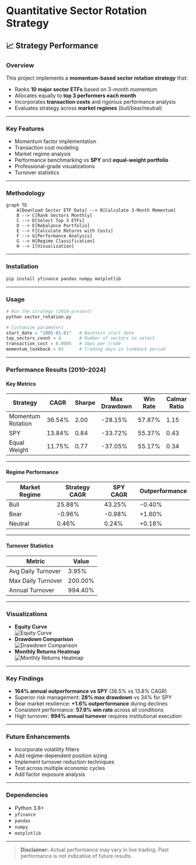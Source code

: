 # Quantitative Sector Rotation Strategy

## 📈 Strategy Performance

### Overview
This project implements a **momentum-based sector rotation strategy** that:
- Ranks **10 major sector ETFs** based on 3-month momentum  
- Allocates equally to **top 3 performers each month**  
- Incorporates **transaction costs** and rigorous performance analysis  
- Evaluates strategy across **market regimes** (bull/bear/neutral)  

---

### Key Features
- Momentum factor implementation  
- Transaction cost modeling  
- Market regime analysis  
- Performance benchmarking vs **SPY** and **equal-weight portfolio**  
- Professional-grade visualizations  
- Turnover statistics  

---

### Methodology
```mermaid
graph TD
    A[Download Sector ETF Data] --> B[Calculate 3-Month Momentum]
    B --> C[Rank Sectors Monthly]
    C --> D[Select Top 3 ETFs]
    D --> E[Rebalance Portfolio]
    E --> F[Calculate Returns with Costs]
    F --> G[Performance Analysis]
    G --> H[Regime Classification]
    H --> I[Visualization]
```

---

### Installation
```bash
pip install yfinance pandas numpy matplotlib
```

---

### Usage
```python
# Run the strategy (2010-present)
python sector_rotation.py

# Customize parameters
start_date = "2005-01-01"   # Backtest start date
top_sectors_count = 4       # Number of sectors to select
transaction_cost = 0.0005   # 5bps per trade
momentum_lookback = 63      # Trading days in lookback period
```

---

### Performance Results (2010–2024)

#### Key Metrics
| Strategy            | CAGR    | Sharpe | Max Drawdown | Win Rate | Calmar Ratio |
|---------------------|---------|--------|--------------|----------|--------------|
| Momentum Rotation   | 36.54%  | 2.00   | -28.15%      | 57.87%   | 1.15         |
| SPY                 | 13.84%  | 0.84   | -33.72%      | 55.37%   | 0.43         |
| Equal Weight        | 11.75%  | 0.77   | -37.05%      | 55.17%   | 0.34         |

---

#### Regime Performance
| Market Regime | Strategy CAGR | SPY CAGR | Outperformance |
|---------------|--------------|----------|----------------|
| Bull          | 25.88%       | 43.25%   | -0.40%         |
| Bear          | -0.96%       | -0.98%   | +1.60%         |
| Neutral       | 0.46%        | 0.24%    | +0.18%         |

---

#### Turnover Statistics
| Metric              | Value     |
|---------------------|-----------|
| Avg Daily Turnover  | 3.95%     |
| Max Daily Turnover  | 200.00%   |
| Annual Turnover     | 994.40%   |

---

### Visualizations
- **Equity Curve**  
  ![Equity Curve](https://equity_curve.png)
- **Drawdown Comparison**  
  ![Drawdown Comparison](https://drawdown_comparison.png)
- **Monthly Returns Heatmap**  
  ![Monthly Returns Heatmap](https://monthly_returns_heatmap.png)

---

### Key Findings
- **164% annual outperformance vs SPY** (36.5% vs 13.8% CAGR)  
- Superior risk management: **28% max drawdown** vs 34% for SPY  
- Bear market resilience: **+1.6% outperformance** during declines  
- Consistent performance: **57.9% win rate** across all conditions  
- High turnover: **994% annual turnover** requires institutional execution  

---

### Future Enhancements
- Incorporate volatility filters  
- Add regime-dependent position sizing  
- Implement turnover reduction techniques  
- Test across multiple economic cycles  
- Add factor exposure analysis  

---

### Dependencies
- Python 3.8+  
- `yfinance`  
- `pandas`  
- `numpy`  
- `matplotlib`  

---

> **Disclaimer:** Actual performance may vary in live trading. Past performance is not indicative of future results.

